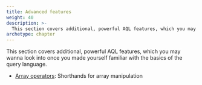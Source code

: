 ```yaml
---
title: Advanced features
weight: 40
description: >-
  This section covers additional, powerful AQL features, which you may wanna look into once you made yourself familiar with the basics of the query language
archetype: chapter
---
```

This section covers additional, powerful AQL features, which you may wanna look
into once you made yourself familiar with the basics of the query language.

- [Array operators](array-operators.md): Shorthands for array manipulation
